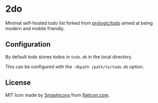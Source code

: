# 2do
Minimal self-hosted todo list forked from [prologic/todo](https://github.com/prologic/todo) aimed at being modern and mobile friendly.

## Configuration
By default todo stores todos in `todo.db` in the local directory.

This can be configured with the `-dbpath /path/to/todo.db` option.

## License
MIT
Icon made by [Smashicons](https://smashicons.com/) from [flaticon.com](https://flaticon.com).
